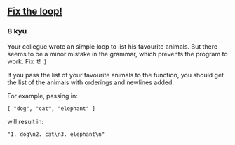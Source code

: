 <h2><a href=https://www.codewars.com/kata/55ca43fb05c5f2f97f0000fd/train/python target="_blank">Fix the loop!</a></h2><h3>8 kyu</h3><p>Your collegue wrote an simple loop to list his favourite animals. But there seems to be a minor mistake in the grammar, which prevents the program to work. Fix it! :)</p><p>If you pass the list of your favourite animals to the function, you should get the list of the animals with orderings and newlines added.</p><p>For example, passing in:</p><pre><code>[ "dog", "cat", "elephant" ]</code></pre><p>will result in:</p><pre><code>"1. dog\n2. cat\n3. elephant\n"</code></pre>
